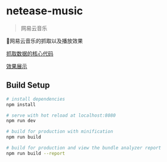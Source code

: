 # netease-music

> 网易云音乐

网易云音乐的抓取以及播放效果

[抓取数据的核心代码](http://lixuanqi.com/articles/142)

[效果展示](http://penkuoer.com/netease-music/dist/#/)


## Build Setup

``` bash
# install dependencies
npm install

# serve with hot reload at localhost:8080
npm run dev

# build for production with minification
npm run build

# build for production and view the bundle analyzer report
npm run build --report
```
